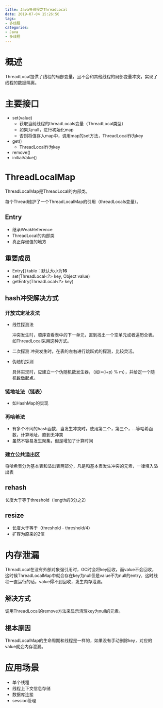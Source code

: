 ```yaml
---
title: Java多线程之ThreadLocal
date: 2019-07-04 15:26:56
tags:
- 多线程
categories:
- Java
- 多线程
---
```


# 概述

ThreadLocal提供了线程的局部变量，且不会和其他线程的局部变量冲突，实现了线程的数据隔离。

# 主要接口

- set(value)
  - 获取当前线程的threadLocals变量（ThreadLocal类型）
  - 如果为null，进行初始化map
  - 否则将值存入map中，调用map的set方法，ThreadLocal作为key
- get()
  - ThreadLocal作为key
- remove()
- initialValue()

# ThreadLocalMap

ThreadLocalMap是ThreadLocal的内部类。

每个Thread维护了一个ThreadLocalMap的引用（threadLocals变量）。

<!--more-->

## Entry

- 继承WeakReference<ThreadLocal>
- ThreadLocal的内部类
- 真正存储值的地方

## 重要成员

- Entry[] table：默认大小为**16**
- set(ThreadLocal<?> key, Object value)
- getEntry(ThreadLocal<?> key)

## hash冲突解决方式

### 开放式定址发法

- 线性探测法

  冲突发生时，顺序查看表中的下一单元，直到找出一个空单元或者遍历全表。如ThreadLocal采用这种方式。

- 二次探测
  冲突发生时，在表的左右进行跳跃式的探测，比较灵活。

- 伪随机探测

  具体实现时，应建立一个伪随机数发生器，（如i=(i+p) % m），并给定一个随机数做起点。

### 链地址法（链表）

- 如HashMap的实现

### 再哈希法

- 有多个不同的hash函数，当发生冲突时，使用第二个，第三个，…等哈希函数，计算地址，直到无冲突
- 虽然不容易发生聚集，但是增加了计算时间

### 建立公共溢出区

将哈希表分为基本表和溢出表两部分，凡是和基本表发生冲突的元素，一律填入溢出表

## rehash

长度大于等于threshold（length的3分之2）

## resize

- 长度大于等于（threshold - threshold/4）
- 扩容为原来的2倍

# 内存泄漏

ThreadLocal在没有外部对象强引用时，GC时会将key回收，而value不会回收，这时候ThreadLocalMap中就会存在key为null但是value不为null的entry，这时线程一直运行的话，value得不到回收，发生内存泄漏。

## 解决方式

调用ThreadLocal的remove方法来显示清理key为null的元素。

## 根本原因

ThreadLocalMap的生命周期和线程是一样的，如果没有手动删除key，对应的value就会内存泄漏。

# 应用场景

- 单个线程
- 线程上下文信息存储
- 数据库连接
- session管理